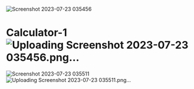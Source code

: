 ![Screenshot 2023-07-23 035456](https://github.com/Aditya-sr/Treue-Technologies/assets/69643133/b3960f02-e751-4cb0-b5f0-b5b38cda139b)
# Calculator-1![Uploading Screenshot 2023-07-23 035456.png…]()
![Screenshot 2023-07-23 035511](https://github.com/Aditya-sr/Treue-Technologies/assets/69643133/868fc4e0-1f47-4b68-b29f-ebc111af4efd)
![Uploading Screenshot 2023-07-23 035511.png…]()
